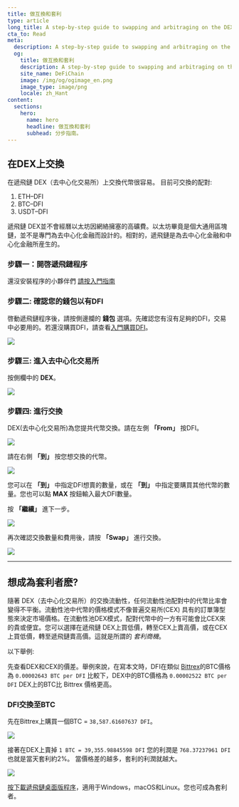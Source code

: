 ```yaml
---
title: 做互換和套利
type: article
long_title: A step-by-step guide to swapping and arbitraging on the DEX
cta_to: Read
meta:
  description: A step-by-step guide to swapping and arbitraging on the DEX
  og:
    title: 做互換和套利
    description: A step-by-step guide to swapping and arbitraging on the DEX
    site_name: DeFiChain
    image: /img/og/ogimage_en.png
    image_type: image/png
    locale: zh_Hant
content:
  sections:
    hero:
      name: hero
      headline: 做互換和套利
      subhead: 分步指南。
---
```


## 在DEX上交換

在遞飛鏈 DEX（去中心化交易所）上交換代幣很容易。
目前可交換的配對:

1. ETH–DFI
2. BTC–DFI
3. USDT–DFI

遞飛鏈 DEX並不會經曆以太坊因網絡擁塞的高礦費。以太坊畢竟是個大通用區塊鏈，並不是專門為去中心化金融而設計的。相對的，遞飛鏈是為去中心化金融和中心化金融所産生的。

### 步驟一：開啓遞飛鏈程序

還沒安裝程序的小夥伴們 [請按入門指南](/learn/defi-app-how-to/?utm_source=defichain&utm_medium=dex-guide&utm_campaign=dex-launch)

### 步驟二: 確認您的錢包以有DFI

啓動遞飛鏈程序後，請按側邊攔的 **錢包** 選項。先確認您有沒有足夠的DFI，交易中必要用的。若還沒購買DFI，請查看[入門購買DFI](https://defichain.ghost.io/where-and-how-to-buy-dfi-defichain/)。

<img src="/img/guides/installing-defi-app/wallets-choose.png" srcset="/img/guides/installing-defi-app/wallets-choose.png 1x, /img/guides/installing-defi-app/wallets-choose@2x.png 2x">

### 步驟三: 進入去中心化交易所

按側欄中的 **DEX**。

<img src="/img/guides/obtaining-tokens/go-to-dex.png" srcset="/img/guides/obtaining-tokens/go-to-dex.png 1x, /img/guides/obtaining-tokens/go-to-dex@2x.png 2x">

### 步驟四: 進行交換

DEX(去中心化交易所)為您提共代幣交換。請在左側 **「From」** 按DFI。

<img src="/img/guides/obtaining-tokens/dex-from.png" srcset="/img/guides/obtaining-tokens/dex-from.png 1x, /img/guides/obtaining-tokens/dex-from@2x.png 2x">

請在右側 **「到」** 按您想交換的代幣。

<img src="/img/guides/obtaining-tokens/dex-to.png" srcset="/img/guides/obtaining-tokens/dex-to.png 1x, /img/guides/obtaining-tokens/dex-to@2x.png 2x">

您可以在 **「到」** 中指定DFI想賣的數量，或在 **「到」** 中指定要購買其他代幣的數量。您也可以點 **MAX** 按鈕輸入最大DFI數量。

按 **「繼續」** 進下一步。

<img src="/img/guides/obtaining-tokens/ready-to-swap.png" srcset="/img/guides/obtaining-tokens/ready-to-swap.png 1x, /img/guides/obtaining-tokens/ready-to-swap@2x.png 2x">

再次確認交換數量和費用後，請按 **「Swap」** 進行交換。

<img src="/img/guides/obtaining-tokens/dex-verify.png" srcset="/img/guides/obtaining-tokens/dex-verify.png 1x, /img/guides/obtaining-tokens/dex-verify@2x.png 2x">

---

## 想成為套利者麽?

隨著 DEX（去中心化交易所）的交換流動性，任何流動性池配對中的代幣比率會變得不平衡。流動性池中代幣的價格模式不像普遍交易所(CEX) 具有的訂單簿型態來決定市場價格。在流動性池DEX模式，配對代幣中的一方有可能會比CEX來的貴或便宜。您可以選擇在遞飛鏈 DEX上買低價，轉至CEX上賣高價，或在CEX上買低價，轉至遞飛鏈賣高價。這就是所謂的 _套利商機_。

以下舉例:

先查看DEX和CEX的價差。舉例來說，在寫本文時，DFI在類似 [Bittrex](https://global.bittrex.com/Market/Index?MarketName=BTC-DFI)的BTC價格為 `0.00002643 BTC per DFI` 比較下，DEX中的BTC價格為 `0.00002522 BTC per DFI` DEX上的BTC比 Bittrex 價格更高。

### DFI交換至BTC

先在Bittrex上購買一個BTC = `38,587.61607637 DFI`。

<img src="/img/guides/arbitrage/arbitrage-cex.png" srcset="/img/guides/arbitrage/arbitrage-cex.png 1x, /img/guides/arbitrage/arbitrage-cex@2x.png 2x">

接著在DEX上賣掉 `1 BTC = 39,355.98845598 DFI` 您的利潤是 `768.37237961 DFI` 也就是當天套利約2%。 當價格差的越多，套利的利潤就越大。

<img src="/img/guides/arbitrage/arbitrage1.png" srcset="/img/guides/arbitrage/arbitrage1.png 1x, /img/guides/arbitrage/arbitrage1@2x.png 2x">

[按下載遞飛鏈桌面版程序](/downloads)，適用于Windows，macOS和Linux。您也可成為套利者。